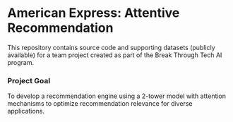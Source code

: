 # American Express: Attentive Recommendation

This repository contains source code and supporting datasets (publicly available) for a team project created as part of the Break Through Tech AI program. 

### Project Goal
To develop a recommendation engine using a 2-tower model with attention mechanisms to optimize recommendation relevance for diverse applications. 
